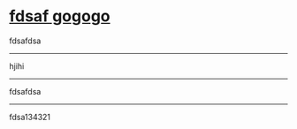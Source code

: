 # [fdsaf gogogo](https://github.com/ansvver/gitblog/issues/11)

fdsafdsa

---

hjihi

---

fdsafdsa

---

fdsa134321